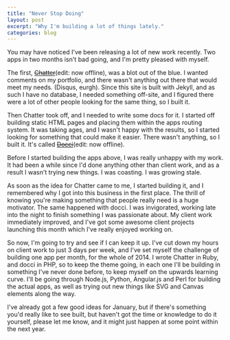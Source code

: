 ```yaml
---
title: "Never Stop Doing"
layout: post
excerpt: "Why I'm building a lot of things lately."
categories: blog
---
```


You may have noticed I've been releasing a lot of new work recently. Two apps in two months isn't bad going, and I'm pretty pleased with myself.

The first, <del><a href="http://chatter.li" data-proofer-ignore>Chatter</a></del>(edit: now offline), was a blot out of the blue. I wanted comments on my portfolio, and there wasn't anything out there that would meet my needs. (Disqus, eurgh). Since this site is built with Jekyll, and as such I have no database, I needed something off-site, and I figured there were a lot of other people looking for the same thing, so I built it.

Then Chatter took off, and I needed to write some docs for it. I started off building static HTML pages and placing them within the apps routing system. It was taking ages, and I wasn't happy with the results, so I started looking for something that could make it easier. There wasn't anything, so I built it. It's called <del><a href="http://docci.co" data-proofer-ignore>Docci</a></del>(edit: now offline).

Before I started building the apps above, I was really unhappy with my work. It had been a while since I'd done anything other than client work, and as a result I wasn't trying new things. I was coasting. I was growing stale.

As soon as the idea for Chatter came to me, I started building it, and I remembered why I got into this business in the first place. The thrill of knowing you're making something that people really need is a huge motivator. The same happened with docci. I was invigorated, working late into the night to finish something I was passionate about. My client work immediately improved, and I've got some awesome client projects launching this month which I've really enjoyed working on.

So now, I'm going to try and see if I can keep it up. I've cut down my hours on client work to just 3 days per week, and I've set myself the challenge of building one app per month, for the whole of 2014. I wrote Chatter in Ruby, and docci in PHP, so to keep the theme going, in each one I'll be building in something I've never done before, to keep myself on the upwards learning curve. I'll be going through Node.js, Python, Angular.js and Perl for building the actual apps, as well as trying out new things like SVG and Canvas elements along the way.

I've already got a few good ideas for January, but if there's something you'd really like to see built, but haven't got the time or knowledge to do it yourself, please let me know, and it might just happen at some point within the next year.